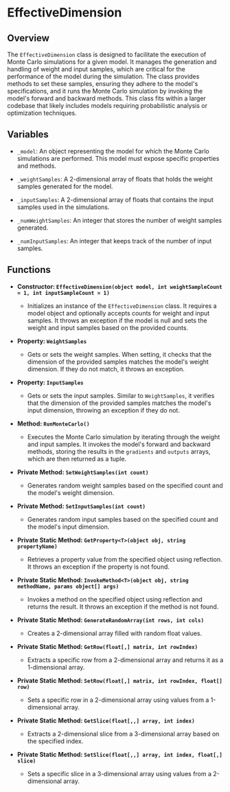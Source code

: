 # EffectiveDimension

## Overview
The `EffectiveDimension` class is designed to facilitate the execution of Monte Carlo simulations for a given model. It manages the generation and handling of weight and input samples, which are critical for the performance of the model during the simulation. The class provides methods to set these samples, ensuring they adhere to the model's specifications, and it runs the Monte Carlo simulation by invoking the model's forward and backward methods. This class fits within a larger codebase that likely includes models requiring probabilistic analysis or optimization techniques.

## Variables

- `_model`: An object representing the model for which the Monte Carlo simulations are performed. This model must expose specific properties and methods.
  
- `_weightSamples`: A 2-dimensional array of floats that holds the weight samples generated for the model.
  
- `_inputSamples`: A 2-dimensional array of floats that contains the input samples used in the simulations.
  
- `_numWeightSamples`: An integer that stores the number of weight samples generated.
  
- `_numInputSamples`: An integer that keeps track of the number of input samples.

## Functions

- **Constructor: `EffectiveDimension(object model, int weightSampleCount = 1, int inputSampleCount = 1)`**
  - Initializes an instance of the `EffectiveDimension` class. It requires a model object and optionally accepts counts for weight and input samples. It throws an exception if the model is null and sets the weight and input samples based on the provided counts.

- **Property: `WeightSamples`**
  - Gets or sets the weight samples. When setting, it checks that the dimension of the provided samples matches the model's weight dimension. If they do not match, it throws an exception.

- **Property: `InputSamples`**
  - Gets or sets the input samples. Similar to `WeightSamples`, it verifies that the dimension of the provided samples matches the model's input dimension, throwing an exception if they do not.

- **Method: `RunMonteCarlo()`**
  - Executes the Monte Carlo simulation by iterating through the weight and input samples. It invokes the model's forward and backward methods, storing the results in the `gradients` and `outputs` arrays, which are then returned as a tuple.

- **Private Method: `SetWeightSamples(int count)`**
  - Generates random weight samples based on the specified count and the model's weight dimension.

- **Private Method: `SetInputSamples(int count)`**
  - Generates random input samples based on the specified count and the model's input dimension.

- **Private Static Method: `GetProperty<T>(object obj, string propertyName)`**
  - Retrieves a property value from the specified object using reflection. It throws an exception if the property is not found.

- **Private Static Method: `InvokeMethod<T>(object obj, string methodName, params object[] args)`**
  - Invokes a method on the specified object using reflection and returns the result. It throws an exception if the method is not found.

- **Private Static Method: `GenerateRandomArray(int rows, int cols)`**
  - Creates a 2-dimensional array filled with random float values.

- **Private Static Method: `GetRow(float[,] matrix, int rowIndex)`**
  - Extracts a specific row from a 2-dimensional array and returns it as a 1-dimensional array.

- **Private Static Method: `SetRow(float[,] matrix, int rowIndex, float[] row)`**
  - Sets a specific row in a 2-dimensional array using values from a 1-dimensional array.

- **Private Static Method: `GetSlice(float[,,] array, int index)`**
  - Extracts a 2-dimensional slice from a 3-dimensional array based on the specified index.

- **Private Static Method: `SetSlice(float[,,] array, int index, float[,] slice)`**
  - Sets a specific slice in a 3-dimensional array using values from a 2-dimensional array.